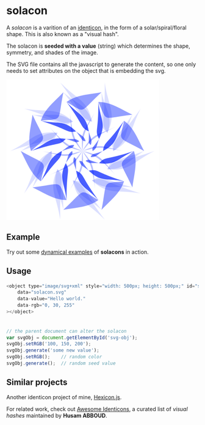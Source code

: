 # solacon

A *solacon* is a varition of an [identicon](https://en.wikipedia.org/wiki/Identicon), in the form of a solar/spiral/floral shape.
This is also known as a "visual hash".

The solacon is **seeded with a value** (string) which determines the shape, symmetry, and shades of the image.

The SVG file contains all the javascript to generate the content, so one only needs to set attributes on the object
that is embedding the svg.

![Solacon.svg](Solacon.svg.png "Solacon.svg")

## Example

Try out some [dynamical examples](https://naknomum.github.io/solacon-example/) of **solacons** in action.


## Usage

```javascript
<object type="image/svg+xml" style="width: 500px; height: 500px;" id="svg-obj"
	data="solacon.svg"
	data-value="Hello world."
	data-rgb="0, 30, 255"
></object>


// the parent document can alter the solacon
var svgObj = document.getElementById('svg-obj');
svgObj.setRGB('100, 150, 200');
svgObj.generate('some new value');
svgObj.setRGB();    // random color
svgObj.generate();  // random seed value
```

## Similar projects

Another identicon project of mine, [Hexicon.js](https://github.com/naknomum/hexicon).

For related work, check out [Awesome Identicons](https://github.com/drhus/awesome-identicons), a curated list of _visual hashes_ maintained by **Husam ABBOUD**.


